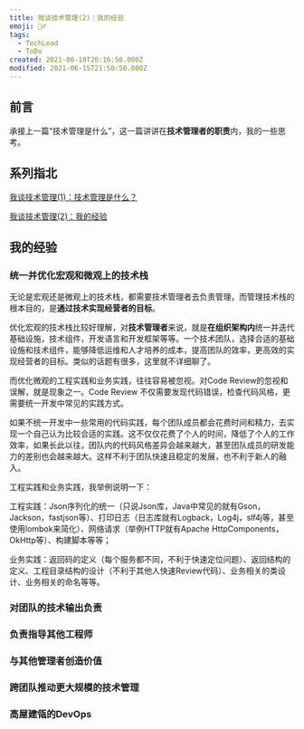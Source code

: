 ```yaml
---
title: 我谈技术管理(2)：我的经验
emoji: 🧘‍♂️
tags: 
  - TechLead
  - ToDo
created: 2021-06-10T20:16:50.000Z
modified: 2021-06-15T21:50:50.000Z
---
```


## 前言

承接上一篇“技术管理是什么”，这一篇讲讲在**技术管理者的职责**内，我的一些思考。

## 系列指北

[我谈技术管理(1)：技术管理是什么？](https://insutanto.net/code-notes/2021-06/techlead/what_is_tech_lead)

[我谈技术管理(2)：我的经验](https://insutanto.net/code-notes/2021-06/techlead/my_experience)

## 我的经验

### 统一并优化宏观和微观上的技术栈

无论是宏观还是微观上的技术栈，都需要技术管理者去负责管理，而管理技术栈的根本目的，是**通过技术实现经营者的目标**。

优化宏观的技术栈比较好理解，对**技术管理者**来说，就是**在组织架构内**统一并迭代基础设施，技术组件，开发语言和开发框架等等。一个技术团队，选择合适的基础设施和技术组件，能够降低运维和人才培养的成本，提高团队的效率，更高效的实现经营者的目标。类似的话题有很多，这里就不详细聊了。

而优化微观的工程实践和业务实践，往往容易被忽视。对Code Review的忽视和误解，就是现象之一。Code Review 不仅需要发现代码错误，检查代码风格，更需要统一开发中常见的实践方式。

如果不统一开发中一些常用的代码实践，每个团队成员都会花费时间和精力，去实现一个自己认为比较合适的实践。这不仅仅花费了个人的时间，降低了个人的工作效率，如果长此以往，团队内的代码风格差异会越来越大，甚至团队成员的研发能力的差别也会越来越大。这样不利于团队快速且稳定的发展，也不利于新人的融入。

工程实践和业务实践，我举例说明一下：

工程实践：Json序列化的统一（只说Json库，Java中常见的就有Gson，Jackson，fastjson等）、打印日志（日志库就有Logback，Log4j，slf4j等，甚至使用lombok来简化）、网络请求（举例HTTP就有Apache HttpComponents，OkHttp等）、构建脚本等等；

业务实践：返回码的定义（每个服务都不同，不利于快速定位问题）、返回结构的定义、工程目录结构的设计（不利于其他人快速Review代码）、业务相关的类设计、业务相关的命名等等。

### 对团队的技术输出负责

### 负责指导其他工程师

### 与其他管理者创造价值

### 跨团队推动更大规模的技术管理

### 高屋建瓴的DevOps